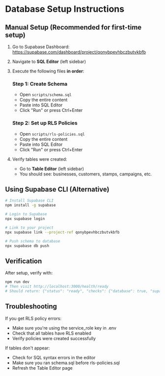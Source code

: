 # Database Setup Instructions

## Manual Setup (Recommended for first-time setup)

1. Go to Supabase Dashboard:
   https://supabase.com/dashboard/project/qonybpevhbczbutvkbfb

2. Navigate to **SQL Editor** (left sidebar)

3. Execute the following files **in order**:

   ### Step 1: Create Schema
   - Open `scripts/schema.sql`
   - Copy the entire content
   - Paste into SQL Editor
   - Click "Run" or press Ctrl+Enter

   ### Step 2: Set up RLS Policies
   - Open `scripts/rls-policies.sql`
   - Copy the entire content
   - Paste into SQL Editor
   - Click "Run" or press Ctrl+Enter

4. Verify tables were created:
   - Go to **Table Editor** (left sidebar)
   - You should see: businesses, customers, stamps, campaigns, etc.

## Using Supabase CLI (Alternative)

```bash
# Install Supabase CLI
npm install -g supabase

# Login to Supabase
npx supabase login

# Link to your project
npx supabase link --project-ref qonybpevhbczbutvkbfb

# Push schema to database
npx supabase db push
```

## Verification

After setup, verify with:

```bash
npm run dev
# Then visit http://localhost:3000/health/ready
# Should return: {"status": "ready", "checks": {"database": true, "supabase": true}}
```

## Troubleshooting

If you get RLS policy errors:
- Make sure you're using the service_role key in .env
- Check that all tables have RLS enabled
- Verify policies were created successfully

If tables don't appear:
- Check for SQL syntax errors in the editor
- Make sure you ran schema.sql before rls-policies.sql
- Refresh the Table Editor page
